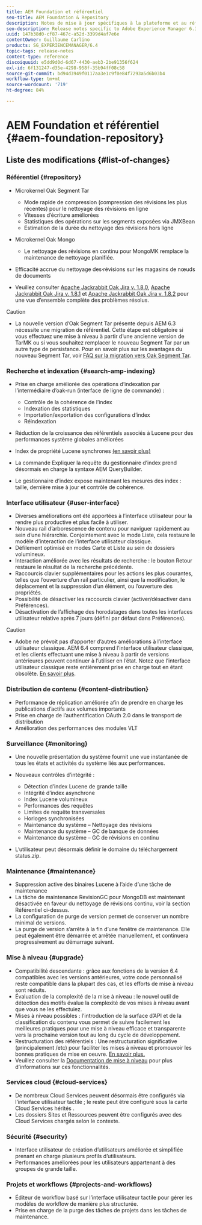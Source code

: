 ```yaml
---
title: AEM Foundation et référentiel
seo-title: AEM Foundation & Repository
description: Notes de mise à jour spécifiques à la plateforme et au référentiel d’Adobe Experience Manager 6.3.
seo-description: Release notes specific to Adobe Experience Manager 6.3 AEM Platform and Repository.
uuid: 147b38d0-cf87-467c-a52d-3399d4af7e6e
contentOwner: Guillaume Carlino
products: SG_EXPERIENCEMANAGER/6.4
topic-tags: release-notes
content-type: reference
discoiquuid: e5dd9d0d-6d67-4430-aeb3-2be91356f624
exl-id: 6f131247-d35e-4298-958f-35b94ff08c58
source-git-commit: bd94d3949f0117aa3e1c9f0e84f7293a5d6b03b4
workflow-type: tm+mt
source-wordcount: '719'
ht-degree: 84%

---
```


# AEM Foundation et référentiel {#aem-foundation-repository}

## Liste des modifications {#list-of-changes}

### Référentiel {#repository}

* Microkernel Oak Segment Tar

   * Mode rapide de compression (compression des révisions les plus récentes) pour le nettoyage des révisions en ligne
   * Vitesses d’écriture améliorées
   * Statistiques des opérations sur les segments exposées via JMXBean
   * Estimation de la durée du nettoyage des révisions hors ligne

* Microkernel Oak Mongo

   * Le nettoyage des révisions en continu pour MongoMK remplace la maintenance de nettoyage planifiée.

* Efficacité accrue du nettoyage des·révisions sur les magasins de nœuds de documents
* Veuillez consulter [Apache Jackrabbit Oak Jira v. 1.8.0](https://archive.apache.org/dist/jackrabbit/oak/1.8.0/RELEASE-NOTES.txt), [Apache Jackrabbit Oak Jira v. 1.8.1](https://archive.apache.org/dist/jackrabbit/oak/1.8.1/RELEASE-NOTES.txt) et [Apache Jackrabbit Oak Jira v. 1.8.2](https://archive.apache.org/dist/jackrabbit/oak/1.8.2/RELEASE-NOTES.txt) pour une vue d’ensemble complète des problèmes résolus.

>[!CAUTION]
>
>* La nouvelle version d’Oak Segment Tar présente depuis AEM 6.3 nécessite une migration de référentiel. Cette étape est obligatoire si vous effectuez une mise à niveau à partir d’une ancienne version de TarMK ou si vous souhaitez remplacer le nouveau Segment Tar par un autre type de persistance. Pour en savoir plus sur les avantages du nouveau Segment Tar, voir [FAQ sur la migration vers Oak Segment Tar](/help/sites-deploying/revision-cleanup.md#migrating-to-oak-segment-tar).
>


### Recherche et indexation {#search-amp-indexing}

* Prise en charge améliorée des opérations d’indexation par l’intermédiaire d’oak-run (interface de ligne de commande) :

   * Contrôle de la cohérence de l’index
   * Indexation des statistiques
   * Importation/exportation des configurations d’index
   * Réindexation

* Réduction de la croissance des référentiels associés à Lucene pour des performances système globales améliorées
* Index de propriété Lucene synchrones [(en savoir plus)](https://wiki.apache.org/jackrabbit/Synchronous%20Lucene%20Property%20Indexes)
* La commande Expliquer la requête du gestionnaire d’index prend désormais en charge la syntaxe AEM QueryBuilder.
* Le gestionnaire d’index expose maintenant les mesures des index : taille, dernière mise à jour et contrôle de cohérence.

### Interface utilisateur {#user-interface}

* Diverses améliorations ont été apportées à l’interface utilisateur pour la rendre plus productive et plus facile à utiliser.
* Nouveau rail d’arborescence de contenu pour naviguer rapidement au sein d’une hiérarchie. Conjointement avec le mode Liste, cela restaure le modèle d’interaction de l’interface utilisateur classique.
* Défilement optimisé en modes Carte et Liste au sein de dossiers volumineux.
* Interaction améliorée avec les résultats de recherche : le bouton Retour restaure le résultat de la recherche précédente.
* Raccourcis clavier supplémentaires pour les actions les plus courantes, telles que l’ouverture d’un rail particulier, ainsi que la modification, le déplacement et la suppression d’un élément, ou l’ouverture des propriétés.
* Possibilité de désactiver les raccourcis clavier (activer/désactiver dans Préférences).
* Désactivation de l’affichage des horodatages dans toutes les interfaces utilisateur relative après 7 jours (défini par défaut dans Préférences).

>[!CAUTION]
>
>* Adobe ne prévoit pas d’apporter d’autres améliorations à l’interface utilisateur classique. AEM 6.4 comprend l’interface utilisateur classique, et les clients effectuant une mise à niveau à partir de versions antérieures peuvent continuer à l’utiliser en l’état. Notez que l’interface utilisateur classique reste entièrement prise en charge tout en étant obsolète. [En savoir plus](/help/sites-deploying/ui-recommendations.md).
>


### Distribution de contenu {#content-distribution}

* Performance de réplication améliorée afin de prendre en charge les publications d’actifs aux volumes importants
* Prise en charge de l’authentification OAuth 2.0 dans le transport de distribution
* Amélioration des performances des modules VLT

### Surveillance {#monitoring}

* Une nouvelle présentation du système fournit une vue instantanée de tous les états et activités du système liés aux performances.
* Nouveaux contrôles d’intégrité :

   * Détection d’index Lucene de grande taille
   * Intégrité d’index asynchrone
   * Index Lucene volumineux
   * Performances des requêtes
   * Limites de requête transversales
   * Horloges synchronisées
   * Maintenance du système – Nettoyage des révisions
   * Maintenance du système – GC de banque de données
   * Maintenance du système – GC de révisions en continu

* L’utilisateur peut désormais définir le domaine du téléchargement status.zip.

### Maintenance {#maintenance}

* Suppression active des binaires Lucene à l’aide d’une tâche de maintenance
* La tâche de maintenance RevisionGC pour MongoDB est maintenant désactivée en faveur du nettoyage de révisions continu, voir la section Référentiel ci-dessus.
* La configuration de purge de version permet de conserver un nombre minimal de versions.
* La purge de version s’arrête à la fin d’une fenêtre de maintenance. Elle peut également être démarrée et arrêtée manuellement, et continuera progressivement au démarrage suivant.

### Mise à niveau {#upgrade}

* Compatibilité descendante : grâce aux fonctions de la version 6.4 compatibles avec les versions antérieures, votre code personnalisé reste compatible dans la plupart des cas, et les efforts de mise à niveau sont réduits.
* Évaluation de la complexité de la mise à niveau : le nouvel outil de détection des motifs évalue la complexité de vos mises à niveau avant que vous ne les effectuiez.
* Mises à niveau possibles : l’introduction de la surface d’API et de la classification du contenu vous permet de suivre facilement les meilleures pratiques pour une mise à niveau efficace et transparente vers la prochaine version tout au long du cycle de développement.
* Restructuration des référentiels : Une restructuration significative (principalement /etc) pour faciliter les mises à niveau et promouvoir les bonnes pratiques de mise en oeuvre. [En savoir plus.](/help/sites-deploying/repository-restructuring.md)
* Veuillez consulter la [Documentation de mise à niveau](/help/sites-deploying/upgrade.md) pour plus d’informations sur ces fonctionnalités.

### Services cloud {#cloud-services}

* De nombreux Cloud Services peuvent désormais être configurés via l’interface utilisateur tactile ; le reste peut être configuré sous la carte Cloud Services hérités .
* Les dossiers Sites et Ressources peuvent être configurés avec des Cloud Services chargés selon le contexte.

### Sécurité {#security}

* Interface utilisateur de création d’utilisateurs améliorée et simplifiée prenant en charge plusieurs profils d’utilisateurs.
* Performances améliorées pour les utilisateurs appartenant à des groupes de grande taille.

### Projets et workflows {#projects-and-workflows}

* Éditeur de workflow basé sur l’interface utilisateur tactile pour gérer les modèles de workflow de manière plus structurée.
* Prise en charge de la purge des tâches de projets dans les tâches de maintenance.
